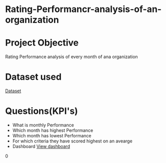 # Rating-Performancr-analysis-of-an-organization
# Project Objective
Rating Performance analysis  of every month of ana organization
# Dataset used
<a href="https://github.com/Vijayalaxmi410/Rating-Performancr-analysis-of-an-organization/blob/main/Rating%20Sept.-2024.pdf">Dataset</a>
# Questions(KPI's)
- What is monthly Performance
- Which month has highest Performance
- Which month has lowest Performance
- For which criteria they have scored highest on an avearge
- Dashboard <a href="https://github.com/Vijayalaxmi410/Rating-Performancr-analysis-of-an-organization/blob/main/Screenshot%20(13).png">View dashboard</a>
















0

